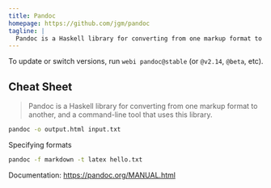 ```yaml
---
title: Pandoc
homepage: https://github.com/jgm/pandoc
tagline: |
  Pandoc is a Haskell library for converting from one markup format to another.
---
```


To update or switch versions, run `webi pandoc@stable` (or `@v2.14`, `@beta`,
etc).

## Cheat Sheet

> Pandoc is a Haskell library for converting from one markup format to another,
> and a command-line tool that uses this library.

```sh
pandoc -o output.html input.txt
```

Specifying formats

```sh
pandoc -f markdown -t latex hello.txt
```

Documentation: https://pandoc.org/MANUAL.html

